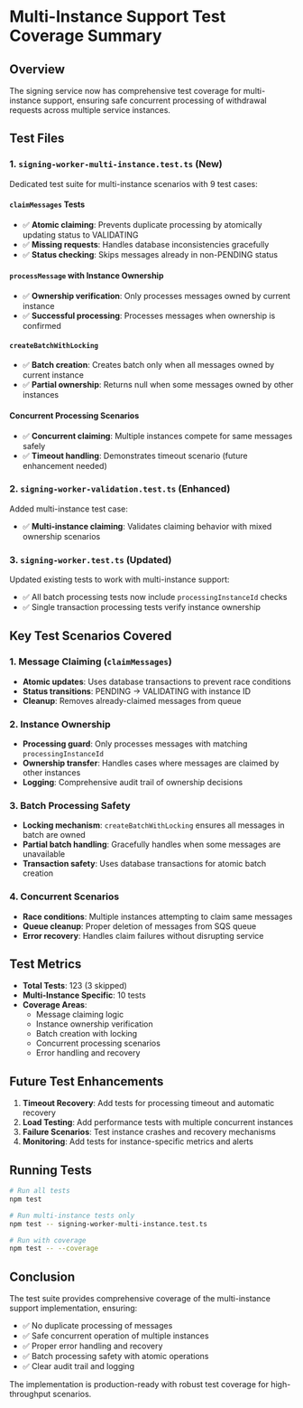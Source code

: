 # Multi-Instance Support Test Coverage Summary

## Overview
The signing service now has comprehensive test coverage for multi-instance support, ensuring safe concurrent processing of withdrawal requests across multiple service instances.

## Test Files

### 1. `signing-worker-multi-instance.test.ts` (New)
Dedicated test suite for multi-instance scenarios with 9 test cases:

#### `claimMessages` Tests
- ✅ **Atomic claiming**: Prevents duplicate processing by atomically updating status to VALIDATING
- ✅ **Missing requests**: Handles database inconsistencies gracefully
- ✅ **Status checking**: Skips messages already in non-PENDING status

#### `processMessage` with Instance Ownership
- ✅ **Ownership verification**: Only processes messages owned by current instance
- ✅ **Successful processing**: Processes messages when ownership is confirmed

#### `createBatchWithLocking`
- ✅ **Batch creation**: Creates batch only when all messages owned by current instance
- ✅ **Partial ownership**: Returns null when some messages owned by other instances

#### Concurrent Processing Scenarios
- ✅ **Concurrent claiming**: Multiple instances compete for same messages safely
- ✅ **Timeout handling**: Demonstrates timeout scenario (future enhancement needed)

### 2. `signing-worker-validation.test.ts` (Enhanced)
Added multi-instance test case:
- ✅ **Multi-instance claiming**: Validates claiming behavior with mixed ownership scenarios

### 3. `signing-worker.test.ts` (Updated)
Updated existing tests to work with multi-instance support:
- ✅ All batch processing tests now include `processingInstanceId` checks
- ✅ Single transaction processing tests verify instance ownership

## Key Test Scenarios Covered

### 1. Message Claiming (`claimMessages`)
- **Atomic updates**: Uses database transactions to prevent race conditions
- **Status transitions**: PENDING → VALIDATING with instance ID
- **Cleanup**: Removes already-claimed messages from queue

### 2. Instance Ownership
- **Processing guard**: Only processes messages with matching `processingInstanceId`
- **Ownership transfer**: Handles cases where messages are claimed by other instances
- **Logging**: Comprehensive audit trail of ownership decisions

### 3. Batch Processing Safety
- **Locking mechanism**: `createBatchWithLocking` ensures all messages in batch are owned
- **Partial batch handling**: Gracefully handles when some messages are unavailable
- **Transaction safety**: Uses database transactions for atomic batch creation

### 4. Concurrent Scenarios
- **Race conditions**: Multiple instances attempting to claim same messages
- **Queue cleanup**: Proper deletion of messages from SQS queue
- **Error recovery**: Handles claim failures without disrupting service

## Test Metrics

- **Total Tests**: 123 (3 skipped)
- **Multi-Instance Specific**: 10 tests
- **Coverage Areas**:
  - Message claiming logic
  - Instance ownership verification
  - Batch creation with locking
  - Concurrent processing scenarios
  - Error handling and recovery

## Future Test Enhancements

1. **Timeout Recovery**: Add tests for processing timeout and automatic recovery
2. **Load Testing**: Add performance tests with multiple concurrent instances
3. **Failure Scenarios**: Test instance crashes and recovery mechanisms
4. **Monitoring**: Add tests for instance-specific metrics and alerts

## Running Tests

```bash
# Run all tests
npm test

# Run multi-instance tests only
npm test -- signing-worker-multi-instance.test.ts

# Run with coverage
npm test -- --coverage
```

## Conclusion

The test suite provides comprehensive coverage of the multi-instance support implementation, ensuring:
- ✅ No duplicate processing of messages
- ✅ Safe concurrent operation of multiple instances
- ✅ Proper error handling and recovery
- ✅ Batch processing safety with atomic operations
- ✅ Clear audit trail and logging

The implementation is production-ready with robust test coverage for high-throughput scenarios.